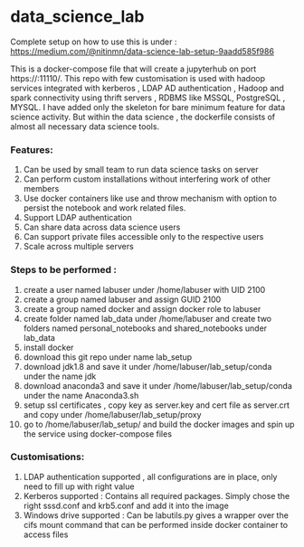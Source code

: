 # data_science_lab
Complete setup on how to use this is under : https://medium.com/@nitinmn/data-science-lab-setup-9aadd585f986

This is a docker-compose file that will create a jupyterhub on port https://<hostname>:11110/.
This repo with few customisation is used with hadoop services integrated with kerberos , LDAP AD authentication , Hadoop and spark connectivity using thrift servers , RDBMS like MSSQL, PostgreSQL , MYSQL. I have added only the skeleton for bare minimum feature for data science activity. But within the data science , the dockerfile consists of almost all necessary data science tools.
  
### Features:
  1.  Can be used by small team to run data science tasks on server
  2.  Can perform custom installations without interfering work of other members
  3.  Use docker containers like use and throw mechanism with option to persist the notebook and work related files. 
  3.  Support LDAP authentication
  4.  Can share data across data science users 
  5.  Can support private files accessible only to the respective users
  6.  Scale across multiple servers

### Steps to be performed :   
  1.	create a user named labuser under /home/labuser with UID 2100
  2.	create a group named labuser and assign GUID 2100
  3.	create a group named docker and assign docker role to labuser
  4.	create folder named lab_data under /home/labuser and create two folders named personal_notebooks and shared_notebooks under lab_data
  5.  install docker
  6.  download this git repo under name lab_setup
  7.  download jdk1.8 and save it under /home/labuser/lab_setup/conda under the name jdk
  8.  download anaconda3 and save it under /home/labuser/lab_setup/conda under the name Anaconda3.sh
  9.  setup ssl certificates , copy key as server.key and cert file as server.crt and copy under /home/labuser/lab_setup/proxy
  10. go to /home/labuser/lab_setup/ and build the docker images and spin up the service using docker-compose files
  
### Customisations:
  1.  LDAP authentication supported , all configurations are in place, only need to fill up with right value
  2.  Kerberos supported : Contains all required packages. Simply chose the right sssd.conf and krb5.conf and add it into the image
  3.  Windows drive supported : Can be labutils.py gives a wrapper over the cifs mount command that can be performed inside docker container to access files



